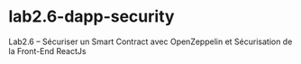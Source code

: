 # lab2.6-dapp-security
Lab2.6 – Sécuriser un Smart Contract avec OpenZeppelin et Sécurisation de la Front-End ReactJs
